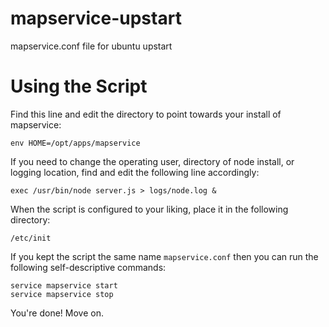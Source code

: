 mapservice-upstart
==================

mapservice.conf file for ubuntu upstart

Using the Script
================

Find this line and edit the directory to point towards your install of mapservice:  

```env HOME=/opt/apps/mapservice```  

If you need to change the operating user, directory of node install, or logging location, find and edit the following line accordingly:  

```exec /usr/bin/node server.js > logs/node.log &```  

When the script is configured to your liking, place it in the following directory:  

```/etc/init ```  

If you kept the script the same name ```mapservice.conf``` then you can run the following self-descriptive commands:  

```
service mapservice start
service mapservice stop
```

You're done! Move on.
